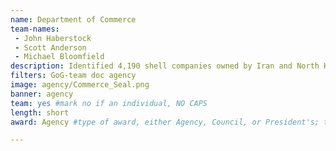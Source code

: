 ```yaml
---
name: Department of Commerce
team-names: 
 - John Haberstock 
 - Scott Anderson 
 - Michael Bloomfield
description: Identified 4,190 shell companies owned by Iran and North Korea, illuminating new illegal procurement pathways and providing a repository for the law enforcement and intelligence community to identify and mitigate future threats.
filters: GoG-team doc agency
image: agency/Commerce_Seal.png
banner: agency
team: yes #mark no if an individual, NO CAPS 
length: short
award: Agency #type of award, either Agency, Council, or President's; this is case sensitive so make sure to match the options listed exactly. This section generates the format of the card

---
```

